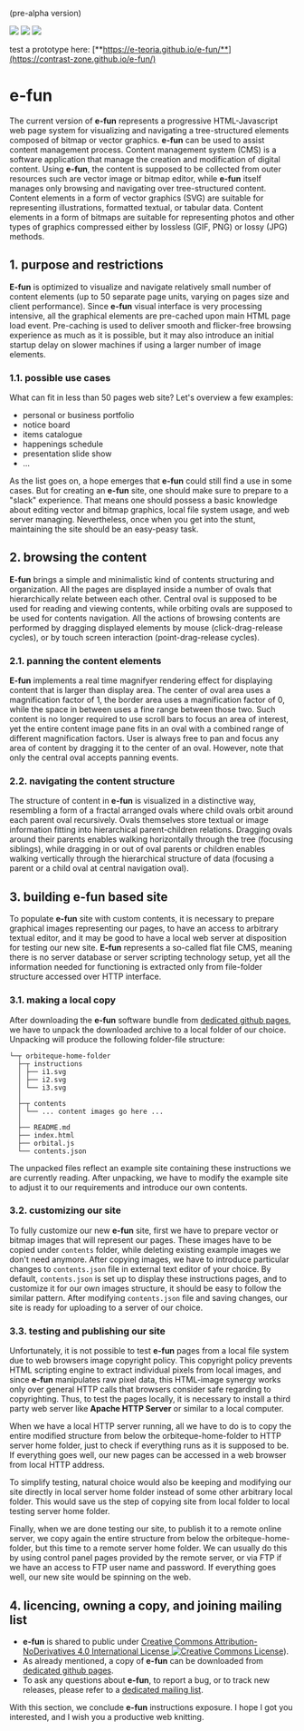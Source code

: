 (pre-alpha version)

![](https://contrast-zone.github.io/e-fun/media/i1.svg) ![](https://contrast-zone.github.io/e-fun/media/i2.svg) ![](https://contrast-zone.github.io/e-fun/media/i3.svg)  

test a prototype here: [**https://e-teoria.github.io/e-fun/**](https://contrast-zone.github.io/e-fun/)  

# e-fun

The current version of **e-fun** represents a progressive HTML-Javascript web page system for visualizing and navigating a tree-structured elements composed of bitmap or vector graphics. **e-fun** can be used to assist content management process. Content management system (CMS) is a software application that manage the creation and modification of digital content. Using **e-fun**, the content is supposed to be collected from outer resources such are vector image or bitmap editor, while **e-fun** itself manages only browsing and navigating over tree-structured content. Content elements in a form of vector graphics (SVG) are suitable for representing illustrations, formatted textual, or tabular data. Content elements in a form of bitmaps are suitable for representing photos and other types of graphics compressed either by lossless (GIF, PNG) or lossy (JPG) methods.

## 1. purpose and restrictions

**E-fun** is optimized to visualize and navigate relatively small number of content elements (up to 50 separate page units, varying on pages size and client performance). Since **e-fun** visual interface is very processing intensive, all the graphical elements are pre-cached upon main HTML page load event. Pre-caching is used to deliver smooth and flicker-free browsing experience as much as it is possible, but it may also introduce an initial startup delay on slower machines if using a larger number of image elements.

### 1.1. possible use cases

What can fit in less than 50 pages web site? Let's overview a few examples:

- personal or business portfolio
- notice board
- items catalogue
- happenings schedule
- presentation slide show
- ...

As the list goes on, a hope emerges that **e-fun** could still find a use in some cases. But for creating an **e-fun** site, one should make sure to prepare to a "slack" experience. That means one should possess a basic knowledge about editing vector and bitmap graphics, local file system usage, and web server managing. Nevertheless, once when you get into the stunt, maintaining the site should be an easy-peasy task.

## 2. browsing the content

**E-fun** brings a simple and minimalistic kind of contents structuring and organization. All the pages are displayed inside a number of ovals that hierarchically relate between each other. Central oval is supposed to be used for reading and viewing contents, while orbiting ovals are supposed to be used for contents navigation. All the actions of browsing contents are performed by dragging displayed elements by mouse (click-drag-release cycles), or by touch screen interaction (point-drag-release cycles).

### 2.1. panning the content elements

**E-fun** implements a real time magnifyer rendering effect for displaying content that is larger than display area. The center of oval area uses a magnification factor of 1, the border area uses a magnification factor of 0, while the space in between uses a fine range between those two. Such content is no longer required to use scroll bars to focus an area of interest, yet the entire content image pane fits in an oval with a combined range of different magnification factors. User is always free to pan and focus any area of content by dragging it to the center of an oval. However, note that only the central oval accepts panning events. 

### 2.2. navigating the content structure

The structure of content in **e-fun** is visualized in a distinctive way, resembling a form of a fractal arranged ovals where child ovals orbit around each parent oval recursively. Ovals themselves store textual or image information fitting into hierarchical parent-children relations. Dragging ovals around their parents enables walking horizontally through the tree (focusing siblings), while dragging in or out of oval parents or children enables walking vertically through the hierarchical structure of data (focusing a parent or a child oval at central navigation oval).

## 3. building e-fun based site

To populate **e-fun** site with custom contents, it is necessary to prepare graphical images representing our pages, to have an access to arbitrary textual editor, and it may be good to have a local web server at disposition for testing our new site. **E-fun** represents a so-called flat file CMS, meaning there is no server database or server scripting technology setup, yet all the information needed for functioning is extracted only from file-folder structure accessed over HTTP interface.

### 3.1. making a local copy

After downloading the **e-fun** software bundle from [dedicated github pages](https://github.com/contrast-zone/e-fun), we have to unpack the downloaded archive to a local folder of our choice. Unpacking will produce the following folder-file structure:

    └─┬ orbiteque-home-folder
      ├─┬ instructions
      │ ├── i1.svg
      │ ├── i2.svg
      │ └── i3.svg
      │
      ├─┬ contents
      │ └── ... content images go here ...
      │
      ├── README.md
      ├── index.html
      ├── orbital.js
      └── contents.json 

The unpacked files reflect an example site containing these instructions we are currently reading. After unpacking, we have to modify the example site to adjust it to our requirements and introduce our own contents.

### 3.2. customizing our site

To fully customize our new **e-fun** site, first we have to prepare vector or bitmap images that will represent our pages. These images have to be copied under `contents` folder, while deleting existing example images we don't need anymore. After copying images, we have to introduce particular changes to `contents.json` file in external text editor of your choice. By default, `contents.json` is set up to display these instructions pages, and to customize it for our own images structure, it should be easy to follow the similar pattern. After modifying `contents.json` file and saving changes, our site is ready for uploading to a server of our choice.

### 3.3. testing and publishing our site

Unfortunately, it is not possible to test **e-fun** pages from a local file system due to web browsers image copyright policy. This copyright policy prevents HTML scripting engine to extract individual pixels from local images, and since **e-fun** manipulates raw pixel data, this HTML-image synergy works only over general HTTP calls that browsers consider safe regarding to copyrighting. Thus, to test the pages locally, it is necessary to install a third party web server like **Apache HTTP Server** or similar to a local computer.

When we have a local HTTP server running, all we have to do is to copy the entire modified structure from below the orbiteque-home-folder to HTTP server home folder, just to check if everything runs as it is supposed to be. If everything goes well, our new pages can be accessed in a web browser from local HTTP address.

To simplify testing, natural choice would also be keeping and modifying our site directly in local server home folder instead of some other arbitrary local folder. This would save us the step of copying site from local folder to local testing server home folder.

Finally, when we are done testing our site, to publish it to a remote online server, we copy again the entire structure from below the orbiteque-home-folder, but this time to a remote server home folder. We can usually do this by using control panel pages provided by the remote server, or via FTP if we have an access to FTP user name and password. If everything goes well, our new site would be spinning on the web.

## 4. licencing, owning a copy, and joining mailing list

- **e-fun** is shared to public under [Creative Commons Attribution-NoDerivatives 4.0 International License ![Creative Commons License](https://i.creativecommons.org/l/by-nd/4.0/80x15.png)](http://creativecommons.org/licenses/by-nd/4.0/)).
- As already mentioned, a copy of **e-fun** can be downloaded from [dedicated github pages](https://github.com/contrast-zone/e-fun).
- To ask any questions about **e-fun**, to report a bug, or to track new releases, please refer to a [dedicated mailing list](https://groups.google.com/d/forum/czone-efun).

With this section, we conclude **e-fun** instructions exposure. I hope I got you interested, and I wish you a productive web knitting.
